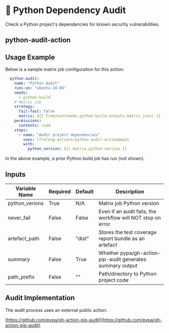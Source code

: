 <!--
# SPDX-License-Identifier: Apache-2.0
# SPDX-FileCopyrightText: 2025 The Linux Foundation
-->

# 🐍 Python Dependency Audit

Check a Python project's dependencies for known security vulnerabilities.

## python-audit-action

## Usage Example

<!-- markdownlint-disable MD046 -->

Below is a sample matrix job configuration for this action:

```yaml
  python-audit:
    name: "Python Audit"
    runs-on: "ubuntu-24.04"
    needs:
      - python-build
    # Matrix job
    strategy:
      fail-fast: false
      matrix: ${{ fromJson(needs.python-build.outputs.matrix_json) }}
    permissions:
      contents: read
    steps:
      - name: "Audit project dependencies"
        uses: lfreleng-actions/python-audit-action@main
        with:
          python_version: ${{ matrix.python-version }}
```

In the above example, a prior Python build job has run (not shown).

<!-- markdownlint-enable MD046 -->

## Inputs

<!-- markdownlint-disable MD013 -->

| Variable Name   | Required | Default | Description                                                 |
| --------------- | -------- | ------- | ----------------------------------------------------------- |
| python_verions  | True     | N/A     | Matrix job Python version                                   |
| never_fail      | False    | False   | Even if an audit fails, the workflow will NOT stop on error |
| artefact_path   | False    | "dist"  | Stores the test coverage report bundle as an artefact       |
| summary         | False    | True    | Whether pypa/gh-action-pip-audit generates summary output   |
| path_prefix     | False    | ""      | Path/directory to Python project code                       |

<!-- markdownlint-enable MD013 -->

## Audit Implementation

The audit process uses an external public action:

[https://github.com/pypa/gh-action-pip-audit](https://github.com/pypa/gh-action-pip-audit)
